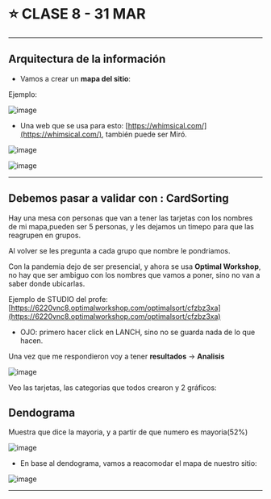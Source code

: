 # :star: CLASE 8 - 31 MAR

---

## Arquitectura de la información

- Vamos a crear un **mapa del sitio**:

Ejemplo:

![image](https://user-images.githubusercontent.com/72580574/229232366-c93fa638-bd14-4564-8530-312bef99dd81.png)

- Una web que se usa para esto: [https://whimsical.com/](https://whimsical.com/), también puede ser Miró.


![image](https://user-images.githubusercontent.com/72580574/229232901-12f6f347-5510-4554-bd02-643cec924069.png)

![image](https://user-images.githubusercontent.com/72580574/229233153-496584ad-e627-4cce-886c-20c51bb9a429.png)


---

## Debemos pasar a validar con : CardSorting

Hay una mesa con personas que van a tener las tarjetas con los nombres de mi mapa,pueden ser 5 personas, y les dejamos un timepo para que las reagrupen en grupos.

Al volver se les pregunta a cada grupo que nombre le pondriamos.

Con la pandemia dejo de ser presencial, y ahora se usa **Optimal Workshop**, no hay que ser ambiguo con los nombres que vamos a poner, sino no van a saber donde ubicarlas.                                                                                                                                        

Ejemplo de STUDIO del profe: [https://6220vnc8.optimalworkshop.com/optimalsort/cfzbz3xa](https://6220vnc8.optimalworkshop.com/optimalsort/cfzbz3xa)

- OJO: primero hacer click en LANCH, sino no se guarda nada de lo que hacen.

Una vez que me respondieron voy a tener **resultados** -> **Analisis**

![image](https://user-images.githubusercontent.com/72580574/229237276-0bc4ab9f-7e5e-4041-88b8-8cab9e5b4e15.png)


Veo las tarjetas, las categorias que todos crearon y 2 gráficos:

## Dendograma

Muestra que dice la mayoria,  y a partir de que numero es mayoria(52%)

![image](https://user-images.githubusercontent.com/72580574/229237448-7f574677-cd15-4809-81c3-7650e843c6e4.png)


- En base al dendograma, vamos a reacomodar el mapa de nuestro sitio:

![image](https://user-images.githubusercontent.com/72580574/229238044-94a951fc-6ed2-4a1b-9235-91842ea7e413.png)





---
